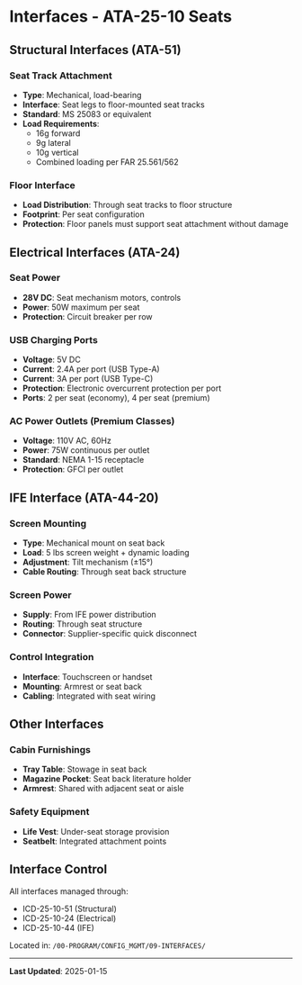 # Interfaces - ATA-25-10 Seats

## Structural Interfaces (ATA-51)

### Seat Track Attachment
- **Type**: Mechanical, load-bearing
- **Interface**: Seat legs to floor-mounted seat tracks
- **Standard**: MS 25083 or equivalent
- **Load Requirements**:
  - 16g forward
  - 9g lateral
  - 10g vertical
  - Combined loading per FAR 25.561/562

### Floor Interface
- **Load Distribution**: Through seat tracks to floor structure
- **Footprint**: Per seat configuration
- **Protection**: Floor panels must support seat attachment without damage

## Electrical Interfaces (ATA-24)

### Seat Power
- **28V DC**: Seat mechanism motors, controls
- **Power**: 50W maximum per seat
- **Protection**: Circuit breaker per row

### USB Charging Ports
- **Voltage**: 5V DC
- **Current**: 2.4A per port (USB Type-A)
- **Current**: 3A per port (USB Type-C)
- **Protection**: Electronic overcurrent protection per port
- **Ports**: 2 per seat (economy), 4 per seat (premium)

### AC Power Outlets (Premium Classes)
- **Voltage**: 110V AC, 60Hz
- **Power**: 75W continuous per outlet
- **Standard**: NEMA 1-15 receptacle
- **Protection**: GFCI per outlet

## IFE Interface (ATA-44-20)

### Screen Mounting
- **Type**: Mechanical mount on seat back
- **Load**: 5 lbs screen weight + dynamic loading
- **Adjustment**: Tilt mechanism (±15°)
- **Cable Routing**: Through seat back structure

### Screen Power
- **Supply**: From IFE power distribution
- **Routing**: Through seat structure
- **Connector**: Supplier-specific quick disconnect

### Control Integration
- **Interface**: Touchscreen or handset
- **Mounting**: Armrest or seat back
- **Cabling**: Integrated with seat wiring

## Other Interfaces

### Cabin Furnishings
- **Tray Table**: Stowage in seat back
- **Magazine Pocket**: Seat back literature holder
- **Armrest**: Shared with adjacent seat or aisle

### Safety Equipment
- **Life Vest**: Under-seat storage provision
- **Seatbelt**: Integrated attachment points

## Interface Control

All interfaces managed through:
- ICD-25-10-51 (Structural)
- ICD-25-10-24 (Electrical)
- ICD-25-10-44 (IFE)

Located in: `/00-PROGRAM/CONFIG_MGMT/09-INTERFACES/`

---

**Last Updated**: 2025-01-15
